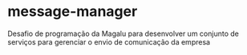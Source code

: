 # message-manager
Desafio de programação da Magalu para desenvolver um conjunto de serviços para gerenciar o envio de comunicação da empresa
